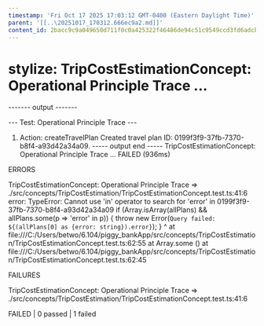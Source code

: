 ```yaml
---
timestamp: 'Fri Oct 17 2025 17:03:12 GMT-0400 (Eastern Daylight Time)'
parent: '[[..\20251017_170312.666ec9a2.md]]'
content_id: 2bacc9c9a049650d711f0c0a425322f46486de94c51c9549ccd3fd6adcba02d3
---
```


# stylize: TripCostEstimationConcept: Operational Principle Trace ...

\------- output -------

\--- Test: Operational Principle Trace ---

1. Action: createTravelPlan
   Created travel plan ID: 0199f3f9-37fb-7370-b8f4-a93d42a34a09.
   \----- output end -----
   TripCostEstimationConcept: Operational Principle Trace ... FAILED (936ms)

ERRORS

TripCostEstimationConcept: Operational Principle Trace => ./src/concepts/TripCostEstimation/TripCostEstimationConcept.test.ts:41:6
error: TypeError: Cannot use 'in' operator to search for 'error' in 0199f3f9-37fb-7370-b8f4-a93d42a34a09
if (Array.isArray(allPlans) && allPlans.some(p => 'error' in p)) { throw new Error(`Query failed: ${(allPlans[0] as {error: string}).error}`); }
^
at file:///C:/Users/betwo/6.104/piggy\_bankApp/src/concepts/TripCostEstimation/TripCostEstimationConcept.test.ts:62:55
at Array.some (<anonymous>)
at file:///C:/Users/betwo/6.104/piggy\_bankApp/src/concepts/TripCostEstimation/TripCostEstimationConcept.test.ts:62:45

FAILURES

TripCostEstimationConcept: Operational Principle Trace => ./src/concepts/TripCostEstimation/TripCostEstimationConcept.test.ts:41:6

FAILED | 0 passed | 1 failed
